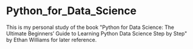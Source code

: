 # Python_for_Data_Science
This is my personal study of the book "Python for Data Science: The Ultimate Beginners’ Guide to Learning Python Data Science Step by Step" by Ethan Williams for later reference.
